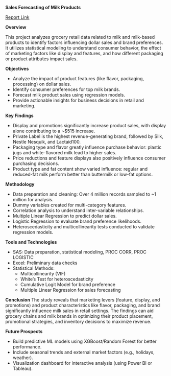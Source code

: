 **Sales Forecasting of Milk Products**

[Report Link](https://drive.google.com/file/d/1e2BuZ2chgqAWBSmFg4J9IORfrTdnUvpL/view?usp=drive_link)

**Overview**

This project analyzes grocery retail data related to milk and milk-based products to identify factors influencing dollar sales and brand preferences. It utilizes statistical modeling to understand consumer behavior, the effect of marketing factors like display and features, and how different packaging or product attributes impact sales.

**Objectives**
- Analyze the impact of product features (like flavor, packaging, processing) on dollar sales.
- Identify consumer preferences for top milk brands.
- Forecast milk product sales using regression models.
- Provide actionable insights for business decisions in retail and marketing.

**Key Findings**
- Display and promotions significantly increase product sales, with display alone contributing to a ~$515 increase.
- Private Label is the highest revenue-generating brand, followed by Silk, Nestle Nesquik, and Lactaid100.
- Packaging type and flavor greatly influence purchase behavior: plastic jugs and white-flavored milk lead to higher sales.
- Price reductions and feature displays also positively influence consumer purchasing decisions.
- Product type and fat content show varied influence: regular and reduced-fat milk perform better than buttermilk or low-fat options.

**Methodology**
- Data preparation and cleaning: Over 4 million records sampled to ~1 million for analysis.
- Dummy variables created for multi-category features.
- Correlation analysis to understand inter-variable relationships.
- Multiple Linear Regression to predict dollar sales.
- Logistic Regression to evaluate brand preference likelihoods.
- Heteroscedasticity and multicollinearity tests conducted to validate regression models.

**Tools and Technologies**
- SAS: Data preparation, statistical modeling, PROC CORR, PROC LOGISTIC
- Excel: Preliminary data checks
- Statistical Methods:
  - Multicollinearity (VIF)
  - White’s Test for heteroscedasticity
  - Cumulative Logit Model for brand preference
  - Multiple Linear Regression for sales forecasting

**Conclusion**
The study reveals that marketing levers (feature, display, and promotions) and product characteristics like flavor, packaging, and brand significantly influence milk sales in retail settings. The findings can aid grocery chains and milk brands in optimizing their product placement, promotional strategies, and inventory decisions to maximize revenue.

**Future Prospects**
- Build predictive ML models using XGBoost/Random Forest for better performance.
- Include seasonal trends and external market factors (e.g., holidays, weather).
- Visualization dashboard for interactive analysis (using Power BI or Tableau).
